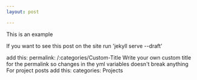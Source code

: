 ```yaml
---
layout: post

---
```


This is an example

If you want to see this post on the site
run 'jekyll serve --draft'

add this: permalink: /:categories/Custom-Title
Write your own custom title for the permalink so changes in the yml variables doesn't break anything
For project posts add this: categories: Projects
